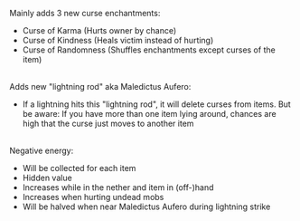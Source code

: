 Mainly adds 3 new curse enchantments:

- Curse of Karma (Hurts owner by chance)
- Curse of Kindness (Heals victim instead of hurting)
- Curse of Randomness (Shuffles enchantments except curses of the item)

<br>
Adds new "lightning rod" aka Maledictus Aufero:

- If a lightning hits this "lightning rod", it will delete curses from items. But be aware: If you have more than one item lying around, chances are high that the curse just moves to another item

<br>
Negative energy:

- Will be collected for each item
- Hidden value
- Increases while in the nether and item in (off-)hand
- Increases when hurting undead mobs
- Will be halved when near Maledictus Aufero during lightning strike
